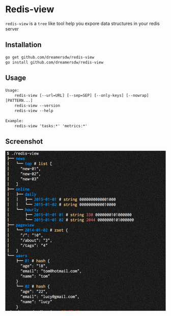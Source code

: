 # Redis-view

`redis-view` is a `tree` like tool help you expore data structures in your redis server

## Installation
```
go get github.com/dreamersdw/redis-view
go install github.com/dreamersdw/redis-view
```

## Usage
```
Usage:
	redis-view [--url=URL] [--sep=SEP] [--only-keys] [--nowrap] [PATTERN...]
	redis-view --version
	redis-view --help

Example:
	redis-view 'tasks:*' 'metrics:*'
```

## Screenshot
![redis-view](https://raw.githubusercontent.com/dreamersdw/redis-view/master/screenshot/redis-view.png)

